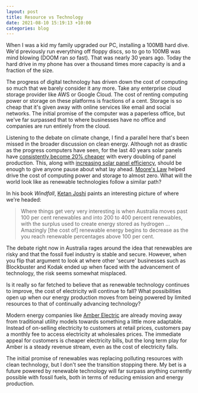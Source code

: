 ```yaml
---
layout: post
title: Resource vs Technology
date: 2021-08-10 15:19:13 +10:00
categories: blog
---
```


When I was a kid my family upgraded our PC, installing a 100MB hard dive. We'd previously run everything off floppy discs, so to go to 100MB was mind blowing (DOOM ran _so_ fast). That was nearly 30 years ago. Today the hard drive in my phone has over a thousand times more capacity is and a fraction of the size.

The progress of digital technology has driven down the cost of computing so much that we barely consider it any more. Take any enterprise cloud storage provider like AWS or Google Cloud. The cost of renting computing power or storage on these platforms is fractions of a cent. Storage is so cheap that it's given away with online services like email and social networks. The initial promise of the computer was a paperless office, but we've far surpassed that to where businesses have no office and companies are run entirely from the cloud.

Listening to the debate on climate change, I find a parallel here that's been missed in the broader discussion on clean energy. Although not as drastic as the progress computers have seen, for the last 40 years solar panels have [consistently become 20% cheaper](https://en.wikipedia.org/wiki/Solar_panel#Price) with every doubling of panel production. This, along with [increasing solar panel efficiency](https://en.wikipedia.org/wiki/Solar_cell_efficiency), should be enough to give anyone pause about what lay ahead. [Moore's Law](https://en.wikipedia.org/wiki/Moore%27s_law) helped drive the cost of computing power and storage to almost zero. What will the world look like as renewable technologies follow a similar path?

In his book _Windfall_, [Ketan Joshi](https://twitter.com/KetanJ0) paints an interesting picture of where we're headed: 

> Where things get very very interesting is when Australia moves past 100 per cent renewables and into 200 to 400 percent renewables, with the surplus used to create energy stored as hydrogen ... Amazingly [the cost of] renewable energy begins to decrease as the you reach renewable percentages above 100 per cent.

The debate right now in Australia rages around the idea that renewables are risky and that the fossil fuel industry is stable and secure. However, when you flip that argument to look at where other 'secure' businesses such as Blockbuster and Kodak ended up when faced with the advancement of technology, the risk seems somewhat misplaced.

Is it really so far fetched to believe that as renewable technology continues to improve, the cost of electricity will continue to fall? What possibilities open up when our energy production moves from being powered by limited resources to that of continually advancing technology? 

Modern energy companies like [Amber Electric](https://www.amber.com.au) are already moving away from traditional utility models towards something a little more adaptable. Instead of on-selling electricity to customers at retail prices, customers pay a monthly fee to access electricity at wholesales prices. The immediate appeal for customers is cheaper electricity bills, but the long term play for Amber is a steady revenue stream, even as the cost of electricity falls.

The initial promise of renewables was replacing polluting resources with clean technology, but I don't see the transition stopping there. My bet is a future powered by renewable technology will far surpass anything currently possible with fossil fuels, both in terms of reducing emission and energy production.